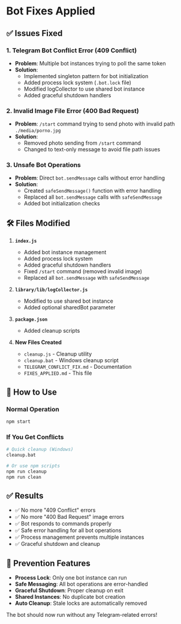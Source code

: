 # Bot Fixes Applied

## ✅ Issues Fixed

### 1. **Telegram Bot Conflict Error (409 Conflict)**
- **Problem**: Multiple bot instances trying to poll the same token
- **Solution**: 
  - Implemented singleton pattern for bot initialization
  - Added process lock system (`.bot.lock` file)
  - Modified logCollector to use shared bot instance
  - Added graceful shutdown handlers

### 2. **Invalid Image File Error (400 Bad Request)**
- **Problem**: `/start` command trying to send photo with invalid path `./media/porno.jpg`
- **Solution**: 
  - Removed photo sending from `/start` command
  - Changed to text-only message to avoid file path issues

### 3. **Unsafe Bot Operations**
- **Problem**: Direct `bot.sendMessage` calls without error handling
- **Solution**: 
  - Created `safeSendMessage()` function with error handling
  - Replaced all `bot.sendMessage` calls with `safeSendMessage`
  - Added bot initialization checks

## 🛠️ Files Modified

1. **`index.js`**
   - Added bot instance management
   - Added process lock system
   - Added graceful shutdown handlers
   - Fixed `/start` command (removed invalid image)
   - Replaced all `bot.sendMessage` with `safeSendMessage`

2. **`library/lib/logCollector.js`**
   - Modified to use shared bot instance
   - Added optional sharedBot parameter

3. **`package.json`**
   - Added cleanup scripts

4. **New Files Created**
   - `cleanup.js` - Cleanup utility
   - `cleanup.bat` - Windows cleanup script
   - `TELEGRAM_CONFLICT_FIX.md` - Documentation
   - `FIXES_APPLIED.md` - This file

## 🚀 How to Use

### Normal Operation
```bash
npm start
```

### If You Get Conflicts
```bash
# Quick cleanup (Windows)
cleanup.bat

# Or use npm scripts
npm run cleanup
npm run clean
```

## ✅ Results

- ✅ No more "409 Conflict" errors
- ✅ No more "400 Bad Request" image errors  
- ✅ Bot responds to commands properly
- ✅ Safe error handling for all bot operations
- ✅ Process management prevents multiple instances
- ✅ Graceful shutdown and cleanup

## 🔧 Prevention Features

- **Process Lock**: Only one bot instance can run
- **Safe Messaging**: All bot operations are error-handled
- **Graceful Shutdown**: Proper cleanup on exit
- **Shared Instances**: No duplicate bot creation
- **Auto Cleanup**: Stale locks are automatically removed

The bot should now run without any Telegram-related errors!
